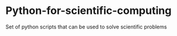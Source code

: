 # Python-for-scientific-computing
Set of python scripts that can be used to solve scientific problems 
